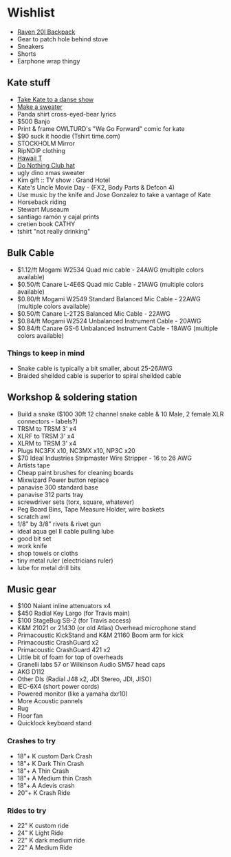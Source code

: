 # Wishlist

- [Raven 20l Backpack](https://www.fjallraven.com/raven-20l)
- Gear to patch hole behind stove
- Sneakers
- Shorts
- Earphone wrap thingy

## Kate stuff

- [Take Kate to a danse show](https://www.quebecdanse.org/)
- [Make a sweater](https://www.entripy.com/)
- Panda shirt cross-eyed-bear lyrics
- $500 Banjo
- Print & frame OWLTURD's "We Go Forward" comic for kate
- $90 suck it hoodie (Tshirt time.com)
- STOCKHOLM Mirror
- RipNDIP clothing
- [Hawaii T](http://fresh-tops.com/hawaii-white-t-shirt/)
- [Do Nothing Club hat](http://fresh-tops.com/do-nothing-white-hat/)
- ugly dino xmas sweater
- Kim gift :: TV show : Grand Hotel
- Kate's Uncle Movie Day - (FX2, Body Parts & Defcon 4)
- Use music by the knife and Jose Gonzalez to take a vantage of Kate
- Horseback riding
- Stewart Museaum
- santiago ramón y cajal prints
- cretien book CATHY
- tshirt "not really drinking"

## Bulk Cable

- $1.12/ft Mogami W2534 Quad mic cable - 24AWG (multiple colors available)
- $0.50/ft Canare L-4E6S Quad mic Cable - 21AWG (multiple colors available)
- $0.80/ft Mogami W2549 Standard Balanced Mic Cable - 22AWG (multiple colors available)
- $0.50/ft Canare L-2T2S Balanced Mic Cable - 22AWG
- $0.84/ft Mogami W2524 Unbalanced Instrument Cable - 20AWG
- $0.84/ft Canare GS-6 Unbalanced Instrument Cable - 18AWG (multiple colors available)

### Things to keep in mind

- Snake cable is typically a bit smaller, about 25-26AWG
- Braided sheilded cable is superior to spiral sheilded cable

## Workshop & soldering station

- Build a snake ($100 30ft 12 channel snake cable & 10 Male, 2 female XLR connectors - labels?)
- TRSM to TRSM 3' x4
- XLRF to TRSM 3' x4
- XLRM to TRSM 3' x4
- Plugs NC3FX x10, NC3MX x10, NP3C x20
- $70 Ideal Industries Stripmaster Wire Stripper - 16 to 26 AWG
- Artists tape
- Cheap paint brushes for cleaning boards
- Mixwizard Power button replace
- panavise 300 standard base
- panavise 312 parts tray
- screwdriver sets (torx, square, whatever)
- Peg Board Bins, Tape Measure Holder, wire baskets
- scratch awl
- 1/8" by 3/8" rivets & rivet gun
- ideal aqua gel II cable pulling lube
- good bit set
- work knife
- shop towels or cloths
- tiny metal ruler (electricians ruler)
- lube for metal drill bits

## Music gear

- $100 Naiant inline attenuators x4
- $450 Radial Key Largo (for Travis main)
- $100 StageBug SB-2 (for Travis access)
- K&M 21021 or 21430 (or old Atlas) Overhead microphone stand
- Primacoustic KickStand and K&M 21160 Boom arm for kick
- Primacoustic CrashGuard x2
- Primacoustic CrashGuard 421 x2
- Little bit of foam for top of overheads
- Granelli labs 57 or Wilkinson Audio SM57 head caps
- AKG D112
- Other DIs (Radial J48 x2, JDI Stereo, JDI, JISO)
- IEC-6X4 (short power cords)
- Powered monitor (like a yamaha dxr10)
- More Acoustic pannels
- Rug
- Floor fan
- Quicklock keyboard stand

### Crashes to try

- 18"+ K custom Dark Crash
- 18"+ K Dark Thin Crash
- 18"+ A Thin Crash
- 18"+ A Medium thin Crash
- 18"+ A Adevis crash
- 20"+ K Crash Ride

### Rides to try

- 22" K custom ride
- 24" K Light Ride
- 22" K dark medium ride
- 22" A Medium Ride
